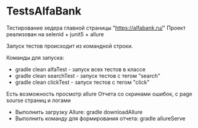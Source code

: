 # TestsAlfaBank

Тестирование хедера главной страницы "https://alfabank.ru/"
Проект реализован на selenid + junit5 + allure

Запуск тестов происходит из командной строки.

Команды для запуска:
* gradle clean alfaTest - запуск всех тестов в классе
* gradle clean searchTest - запуск тестов с тегом "search"
* gradle clean clickTest - запуск тестов с тегом "click"


Есть возможность просмотр allure Отчета со скринами ошибок, с page sourse страниц и логами
* Выполнить загрузку Allure: gradle downloadAllure
* Выполнить команду для формирования отчета: gradle allureServe 
